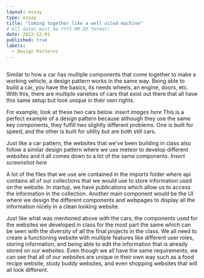 ```yaml
---
layout: essay
type: essay
title: "Coming together like a well oiled machine"
# All dates must be YYYY-MM-DD format!
date: 2022-12-01
published: true
labels:
  - Design Patterns
---
```


##  
Similar to how a car has multiple components that come together to make a working vehicle, a design pattern works in the same way. Being able to build a car, you have the basics, its needs wheels, an engine, doors, etc. With this, there are multiple varieties of cars that exist out there that all have this same setup but look unique in their own rights.

For example, look at these two cars below. 
*insert images here*
This is a perfect example of a design pattern because although they use the same key components, they fulfill two slightly different problems. One is built for speed, and the other is built for utility but are both still cars.

Just like a car pattern, the websites that we've been building in class also follow a similar design pattern where we use meteor to develop different websites and it all comes down to a lot of the same components.
*Insert screenshot here*

A lot of the files that we use are contained in the imports folder where api contains all of our collections that we would use to store information used on the website. In startup, we have publications which allow us to access the information in the collection. Another main component would be the UI where we design the different components and webpages to display all the information nicely in a clean looking website.

Just like what was mentioned above with the cars, the components used for the websites we developed in class for the most part the same which can be seen with the diversity of all the final projects in the class. We all need to create a functioning website with multiple features like different user roles, storing information, and being able to edit the information that is already stored on our websites. Even though we all have the same requirements, we can see that all of our websites are unique in their own way such as a food recipe website, study buddy websites, and even shopping websites that will all look different.
